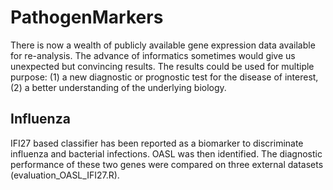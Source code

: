 # PathogenMarkers

There is now a wealth of publicly available gene expression data available for re-analysis. The advance of informatics sometimes would give us unexpected but convincing results. The results could be used for multiple purpose: (1) a new diagnostic or prognostic test for the disease of interest, (2) a better understanding of the underlying biology. 

## Influenza 

IFI27 based classifier has been reported as a biomarker to discriminate influenza and bacterial infections. OASL was then identified. The diagnostic performance of these two genes were compared on three external datasets (evaluation_OASL_IFI27.R).
